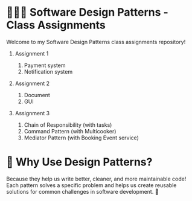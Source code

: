 # 🧑‍💻✨ Software Design Patterns - Class Assignments
Welcome to my Software Design Patterns class assignments repository!

1. Assignment 1
   1. Payment system
   2. Notification system

2. Assignment 2
    1. Document
    2. GUI
3. Assignment 3
   1. Chain of Responsibility (with tasks)
   2. Command Pattern (with Multicooker)
   3. Mediator Pattern (with Booking Event service)


# 🧩 Why Use Design Patterns?
Because they help us write better, cleaner, and more maintainable code! Each pattern solves a specific problem and helps us create reusable solutions for common challenges in software development. 🌟
